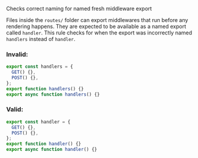 Checks correct naming for named fresh middleware export

Files inside the `routes/` folder can export middlewares that run before any
rendering happens. They are expected to be available as a named export called
`handler`. This rule checks for when the export was incorrectly named `handlers`
instead of `handler`.

### Invalid:

```js
export const handlers = {
  GET() {},
  POST() {},
};
export function handlers() {}
export async function handlers() {}
```

### Valid:

```jsx
export const handler = {
  GET() {},
  POST() {},
};
export function handler() {}
export async function handler() {}
```
